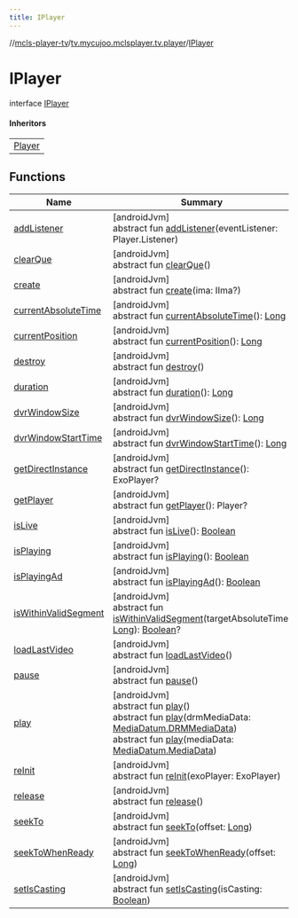 ```yaml
---
title: IPlayer
---
```

//[mcls-player-tv](../../../index.html)/[tv.mycujoo.mclsplayer.tv.player](../index.html)/[IPlayer](index.html)



# IPlayer

interface [IPlayer](index.html)

#### Inheritors


| |
|---|
| [Player](../-player/index.html) |


## Functions


| Name | Summary |
|---|---|
| [addListener](add-listener.html) | [androidJvm]<br>abstract fun [addListener](add-listener.html)(eventListener: Player.Listener) |
| [clearQue](clear-que.html) | [androidJvm]<br>abstract fun [clearQue](clear-que.html)() |
| [create](create.html) | [androidJvm]<br>abstract fun [create](create.html)(ima: IIma?) |
| [currentAbsoluteTime](current-absolute-time.html) | [androidJvm]<br>abstract fun [currentAbsoluteTime](current-absolute-time.html)(): [Long](https://kotlinlang.org/api/latest/jvm/stdlib/kotlin/-long/index.html) |
| [currentPosition](current-position.html) | [androidJvm]<br>abstract fun [currentPosition](current-position.html)(): [Long](https://kotlinlang.org/api/latest/jvm/stdlib/kotlin/-long/index.html) |
| [destroy](destroy.html) | [androidJvm]<br>abstract fun [destroy](destroy.html)() |
| [duration](duration.html) | [androidJvm]<br>abstract fun [duration](duration.html)(): [Long](https://kotlinlang.org/api/latest/jvm/stdlib/kotlin/-long/index.html) |
| [dvrWindowSize](dvr-window-size.html) | [androidJvm]<br>abstract fun [dvrWindowSize](dvr-window-size.html)(): [Long](https://kotlinlang.org/api/latest/jvm/stdlib/kotlin/-long/index.html) |
| [dvrWindowStartTime](dvr-window-start-time.html) | [androidJvm]<br>abstract fun [dvrWindowStartTime](dvr-window-start-time.html)(): [Long](https://kotlinlang.org/api/latest/jvm/stdlib/kotlin/-long/index.html) |
| [getDirectInstance](get-direct-instance.html) | [androidJvm]<br>abstract fun [getDirectInstance](get-direct-instance.html)(): ExoPlayer? |
| [getPlayer](get-player.html) | [androidJvm]<br>abstract fun [getPlayer](get-player.html)(): Player? |
| [isLive](is-live.html) | [androidJvm]<br>abstract fun [isLive](is-live.html)(): [Boolean](https://kotlinlang.org/api/latest/jvm/stdlib/kotlin/-boolean/index.html) |
| [isPlaying](is-playing.html) | [androidJvm]<br>abstract fun [isPlaying](is-playing.html)(): [Boolean](https://kotlinlang.org/api/latest/jvm/stdlib/kotlin/-boolean/index.html) |
| [isPlayingAd](is-playing-ad.html) | [androidJvm]<br>abstract fun [isPlayingAd](is-playing-ad.html)(): [Boolean](https://kotlinlang.org/api/latest/jvm/stdlib/kotlin/-boolean/index.html) |
| [isWithinValidSegment](is-within-valid-segment.html) | [androidJvm]<br>abstract fun [isWithinValidSegment](is-within-valid-segment.html)(targetAbsoluteTime: [Long](https://kotlinlang.org/api/latest/jvm/stdlib/kotlin/-long/index.html)): [Boolean](https://kotlinlang.org/api/latest/jvm/stdlib/kotlin/-boolean/index.html)? |
| [loadLastVideo](load-last-video.html) | [androidJvm]<br>abstract fun [loadLastVideo](load-last-video.html)() |
| [pause](pause.html) | [androidJvm]<br>abstract fun [pause](pause.html)() |
| [play](play.html) | [androidJvm]<br>abstract fun [play](play.html)()<br>abstract fun [play](play.html)(drmMediaData: [MediaDatum.DRMMediaData](../-media-datum/-d-r-m-media-data/index.html))<br>abstract fun [play](play.html)(mediaData: [MediaDatum.MediaData](../-media-datum/-media-data/index.html)) |
| [reInit](re-init.html) | [androidJvm]<br>abstract fun [reInit](re-init.html)(exoPlayer: ExoPlayer) |
| [release](release.html) | [androidJvm]<br>abstract fun [release](release.html)() |
| [seekTo](seek-to.html) | [androidJvm]<br>abstract fun [seekTo](seek-to.html)(offset: [Long](https://kotlinlang.org/api/latest/jvm/stdlib/kotlin/-long/index.html)) |
| [seekToWhenReady](seek-to-when-ready.html) | [androidJvm]<br>abstract fun [seekToWhenReady](seek-to-when-ready.html)(offset: [Long](https://kotlinlang.org/api/latest/jvm/stdlib/kotlin/-long/index.html)) |
| [setIsCasting](set-is-casting.html) | [androidJvm]<br>abstract fun [setIsCasting](set-is-casting.html)(isCasting: [Boolean](https://kotlinlang.org/api/latest/jvm/stdlib/kotlin/-boolean/index.html)) |

